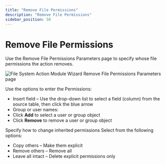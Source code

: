 ```yaml
---
title: "Remove File Permissions"
description: "Remove File Permissions"
sidebar_position: 50
---
```


# Remove File Permissions

Use the Remove File Permissions Parameters page to specify whose file permissions the action
removes.

![File System Action Module Wizard Remove File Permissions Parameters page](/images/accessanalyzer/11.6/admin/action/filesystem/parameters/removefilepermissions.webp)

Use the options to enter the Permissions:

- Insert field – Use the drop-down list to select a field (column) from the source table, then click
  the blue arrow
- Group or user names:
- Click **Add** to select a user or group object
- Click **Remove** to remove a user or group object

Specify how to change inherited permissions Select from the following options:

- Copy others – Make them explicit
- Remove others – Remove all
- Leave all intact – Delete explicit permissions only
